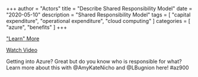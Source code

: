+++
author = "Actors"
title = "Describe Shared Responsibility Model"
date = "2020-05-10"
description = "Shared Responsibility Model"
tags = [
    "capital expenditure",
    "operational expenditure",
    "cloud computing"
]
categories = [
    "azure",
    "benefits"
]
+++

["Learn" More](https://jhand.dev/24)

[Watch Video](https://twitter.com/i/status/1258815124330000384)

Getting into Azure? Great but do you know who is responsible for what? Learn more about this with @AmyKateNicho and @LBugnion here! #az900